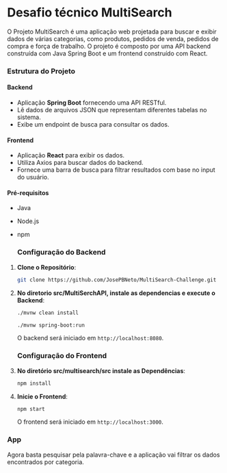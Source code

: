 # Desafio técnico MultiSearch
O Projeto MultiSearch é uma aplicação web projetada para buscar e exibir dados de várias categorias, como produtos, pedidos de venda, pedidos de compra e força de trabalho. O projeto é composto por uma API backend construída com Java Spring Boot e um frontend construído com React.
### Estrutura do Projeto
#### Backend
- Aplicação **Spring Boot** fornecendo uma API RESTful.
- Lê dados de arquivos JSON que representam diferentes tabelas no sistema.
- Exibe um endpoint de busca para consultar os dados.

#### Frontend
- Aplicação **React** para exibir os dados.
- Utiliza Axios para buscar dados do backend.
- Fornece uma barra de busca para filtrar resultados com base no input do usuário.

#### Pré-requisitos
- Java 
- Node.js
- npm

  ### Configuração do Backend
1. **Clone o Repositório**:
    ```bash
    git clone https://github.com/JosePBNeto/MultiSearch-Challenge.git
    ```
2. **No diretorio src/MultiSerchAPI, instale as dependencias e execute o Backend**:
    ```bash
    ./mvnw clean install  
    ```
   ```bash
   ./mvnw spring-boot:run
   ```
   O backend será iniciado em `http://localhost:8080`.

   ### Configuração do Frontend
1. **No diretório src/multisearch/src instale as Dependências**:
    ```bash
    npm install
    ```

2. **Inicie o Frontend**:
    ```bash
    npm start
    ```
   O frontend será iniciado em `http://localhost:3000`.

### App
Agora basta pesquisar pela palavra-chave e a aplicação vai filtrar os dados encontrados por categoria.


   
